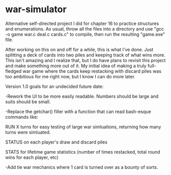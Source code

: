 # war-simulator
Alternative self-directed project I did for chapter 16 to practice structures and enumerations.
As usual, throw all the files into a directory and use "gcc -o game war.c deal.c cards.c" to compile, then run the resulting "game.exe" file.

After working on this on and off for a while, this is what I've done. Just splitting a deck of cards into two piles and keeping track of what wins more.
This isn't amazing and I realize that, but I do have plans to revisit this project and make something more out of it. My initial idea of making a truly full-fledged war game where the cards keep restacking with discard piles was too ambitious for me right now, but I know I can do more later.

Version 1.0 goals for an undecided future date:

-Rework the UI to be more easily readable. Numbers should be large and suits should be small.

-Replace the getchar() filler with a function that can read bash-esque commands like:

RUN X turns for easy testing of large war simluations, returning how many turns were simluated.

STATUS on each player's draw and discard piles

STATS for lifetime game statistics (number of times restacked, total round wins for each player, etc)

-Add tie war mechanics where 1 card is turned over as a bounty of sorts.

